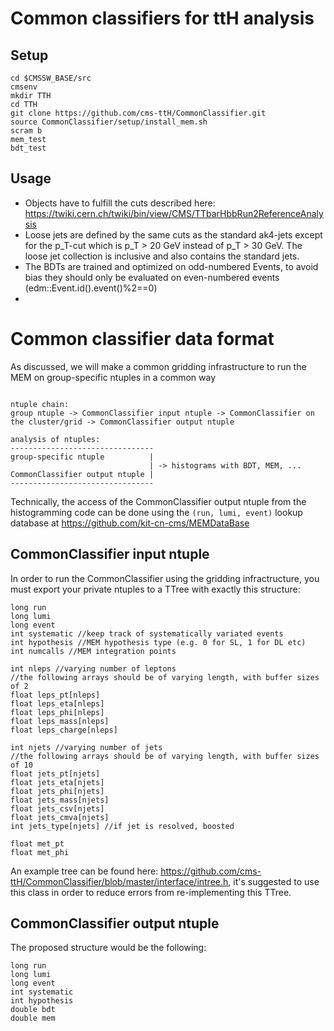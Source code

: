 Common classifiers for ttH analysis
===================================



Setup
-----

~~~
cd $CMSSW_BASE/src
cmsenv
mkdir TTH
cd TTH
git clone https://github.com/cms-ttH/CommonClassifier.git
source CommonClassifier/setup/install_mem.sh
scram b
mem_test
bdt_test
~~~

Usage
-----
* Objects have to fulfill the cuts described here: https://twiki.cern.ch/twiki/bin/view/CMS/TTbarHbbRun2ReferenceAnalysis
* Loose jets are defined by the same cuts as the standard ak4-jets except for the p_T-cut which is p_T > 20 GeV instead of p_T > 30 GeV. The loose jet collection is inclusive and also contains the standard jets.
* The BDTs are trained and optimized on odd-numbered Events, to avoid bias they should only be evaluated on even-numbered events (edm::Event.id().event()%2==0)
* 

# Common classifier data format

As discussed, we will make a common gridding infrastructure to run the MEM on group-specific ntuples in a common way 
~~~

ntuple chain:
group ntuple -> CommonClassifier input ntuple -> CommonClassifier on the cluster/grid -> CommonClassifier output ntuple

analysis of ntuples:
--------------------------------
group-specific ntuple          |
                               | -> histograms with BDT, MEM, ...
CommonClassifier output ntuple | 
--------------------------------
~~~

Technically, the access of the CommonClassifier output ntuple from the histogramming code can be done using the `(run, lumi, event)` lookup database at https://github.com/kit-cn-cms/MEMDataBase

## CommonClassifier input ntuple

In order to run the CommonClassifier using the gridding infractructure, you must export your private ntuples to a TTree with exactly this structure:

~~~
long run
long lumi
long event
int systematic //keep track of systematically variated events
int hypothesis //MEM hypothesis type (e.g. 0 for SL, 1 for DL etc)
int numcalls //MEM integration points

int nleps //varying number of leptons
//the following arrays should be of varying length, with buffer sizes of 2 
float leps_pt[nleps]
float leps_eta[nleps]
float leps_phi[nleps]
float leps_mass[nleps]
float leps_charge[nleps]

int njets //varying number of jets
//the following arrays should be of varying length, with buffer sizes of 10
float jets_pt[njets]
float jets_eta[njets]
float jets_phi[njets]
float jets_mass[njets]
float jets_csv[njets]
float jets_cmva[njets]
int jets_type[njets] //if jet is resolved, boosted

float met_pt
float met_phi
~~~

An example tree can be found here: https://github.com/cms-ttH/CommonClassifier/blob/master/interface/intree.h, it's suggested to use this class in order to reduce errors from re-implementing this TTree.

## CommonClassifier output ntuple

The proposed structure would be the following:

~~~
long run
long lumi
long event
int systematic
int hypothesis
double bdt
double mem
~~~
